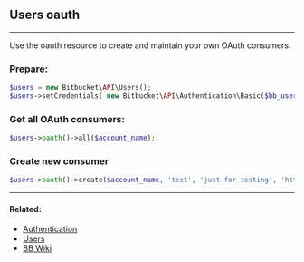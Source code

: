 ## Users oauth

----
Use the oauth resource to create and maintain your own OAuth consumers.

### Prepare:
```php
$users = new Bitbucket\API\Users();
$users->setCredentials( new Bitbucket\API\Authentication\Basic($bb_user, $bb_pass) );
```

### Get all OAuth consumers:
```php
$users->oauth()->all($account_name);
```

### Create new consumer
```php
$users->oauth()->create($account_name, 'test', 'just for testing', 'http://test.example.com/oauth/bitbucket');
```

----

#### Related:
  * [Authentication](authentication.md)
  * [Users](../users.md)
  * [BB Wiki](https://confluence.atlassian.com/display/BITBUCKET/invitations+Resource#invitationsResource-Overview)
